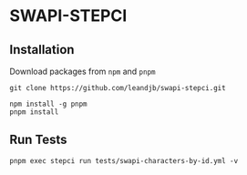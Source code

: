 # SWAPI-STEPCI 


## Installation
Download packages from `npm` and `pnpm`
```
git clone https://github.com/leandjb/swapi-stepci.git

npm install -g pnpm
pnpm install
```

<!-- - Download from _npm_
```
npm init -y
npm install stepci
```

- Download from _pnpm_
```
pnpm init
pnpm add stepci
``` -->


## Run Tests
<!-- ```
npx stepci run -v tests/workflow_name.yml
``` -->
```
pnpm exec stepci run tests/swapi-characters-by-id.yml -v
```

